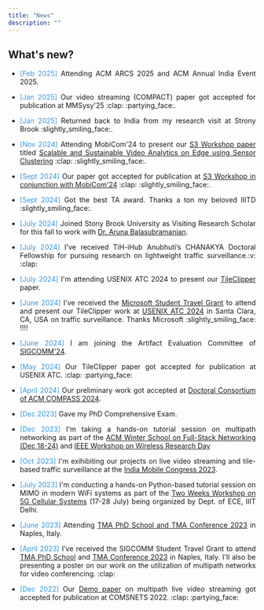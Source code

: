 ```yaml
---
title: "News"
description: ""
---
```


## What's new?
* <p align="justify"><span style="color: #3498DB;">[Feb 2025]</span> Attending ACM ARCS 2025 and ACM Annual India Event 2025</a>.</p>
<p class="" style="margin: 2px;"></p>

* <p align="justify"><span style="color: #3498DB;">[Jan 2025]</span> Our video streaming (COMPACT) paper got accepted for publication at MMSysy'25</a> :clap: :partying_face:.</p>
<p class="" style="margin: 2px;"></p>

* <p align="justify"><span style="color: #3498DB;">[Jan 2025]</span> Returned back to India from my research visit at Strony Brook :slightly_smiling_face:.</p>
<p class="" style="margin: 2px;"></p>

* <p align="justify"><span style="color: #3498DB;">[Nov 2024]</span> Attending MobiCom'24 to present our <a href="https://s32024.smartnets.yale.edu/index.html">S3 Workshop paper</a> titled <a href="https://dl.acm.org/doi/10.1145/3636534.3695902">Scalable and Sustainable Video Analytics on Edge using Sensor Clustering</a> :clap: :slightly_smiling_face:.</p>
<p class="" style="margin: 2px;"></p>

* <p align="justify"><span style="color: #3498DB;">[Sept 2024]</span> Our paper got accepted for publication at <a href="https://s32024.smartnets.yale.edu/index.html ">S3 Workshop in conjunction with MobiCom'24</a> :clap: :slightly_smiling_face:.</p>
<p class="" style="margin: 2px;"></p>

* <p align="justify"><span style="color: #3498DB;">[Sept 2024]</span> Got the best TA award. Thanks a ton my beloved IIITD :slightly_smiling_face:.</p>
<p class="" style="margin: 2px;"></p>

* <p align="justify"><span style="color: #3498DB;">[July 2024]</span> Joined Stony Brook University as Visiting Research Scholar for this fall to work with <a href="https://www3.cs.stonybrook.edu/~arunab/">Dr. Aruna Balasubramanian</a>. </p>
<p class="" style="margin: 2px;"></p>

* <p align="justify"><span style="color: #3498DB;">[July 2024]</span> I've received TiH-iHub Anubhuti’s CHANAKYA Doctoral Fellowship for pursuing research on lightweight traffic surveillance.:v: :clap:</p>
<p class="" style="margin: 2px;"></p>

* <p align="justify"><span style="color: #3498DB;">[July 2024]</span> I'm attending USENIX ATC 2024 to present our <a href="https://www.usenix.org/conference/atc24/presentation/chaudhary">TileClipper</a> paper.</p>
<p class="" style="margin: 2px;"></p>

* <p align="justify"><span style="color: #3498DB;">[June 2024]</span> I've received the <a href="https://www.microsoft.com/en-us/research/academic-program/academic-outreach/">Microsoft Student Travel Grant</a> to attend and present our TileClipper work at <a href="https://www.usenix.org/conference/atc24">USENIX ATC 2024</a> in Santa Clara, CA, USA on traffic surveillance. Thanks Microsoft :slightly_smiling_face: !!!!</p>
<p class="" style="margin: 2px;"></p>

* <p align="justify"><span style="color: #3498DB;">[June 2024]</span> I am joining the Artifact Evaluation Committee of <a href="https://conferences.sigcomm.org/sigcomm/2024/cf-artifacts/">SIGCOMM'24</a>.</p>
<p class="" style="margin: 2px;"></p>

* <p align="justify"><span style="color: #3498DB;">[May 2024]</span> Our TileClipper paper got accepted for publication at USENIX ATC. :clap: :partying_face:</p>
<p class="" style="margin: 2px;"></p>

* <p align="justify"><span style="color: #3498DB;">[April 2024]</span> Our preliminary work got accepted at <a href="https://compass.acm.org/doctoral-and-masters-consortium/">Doctoral Consortium of ACM COMPASS 2024</a>.</p>
<p class="" style="margin: 2px;"></p>

* <p align="justify"><span style="color: #3498DB;">[Dec 2023]</span> Gave my PhD Comprehensive Exam.</p>
<p class="" style="margin: 2px;"></p>

* <p align="justify"><span style="color: #3498DB;">[Dec 2023]</span> I'm taking a hands-on tutorial session on multipath networking as part of the <a href="https://www.iiitd.ac.in/fsn/">ACM Winter School on Full-Stack Networking (Dec 18-24)</a> and <a href="https://iiitd.ac.in/wrd/IEEE">IEEE Workshop on Wireless Research Day</a></p>
<p class="" style="margin: 2px;"></p>

* <p align="justify"><span style="color: #3498DB;">[Oct 2023]</span> 	I'm exihibiting our projects on live video streaming and tile-based traffic surveillance at the <a href="https://www.linkedin.com/posts/iiit-delhi_imc2023-indiamobilecongress-activity-7123886117665259520-Xat3/?utm_source=share&utm_medium=member_desktop">India Mobile Congress 2023</a>.</p>
<p class="" style="margin: 2px;"></p>

* <p align="justify"><span style="color: #3498DB;">[July 2023]</span> 	I'm conducting a hands-on Python-based tutorial session on MIMO in modern WiFi systems as part of the <a href="https://iiitd.ac.in/5gworkshop2023/">Two Weeks Workshop on 5G Cellular Systems</a> (17-28 July) being organized by Dept. of ECE, IIIT Delhi.</p>
<p class="" style="margin: 2px;"></p>

* <p align="justify"><span style="color: #3498DB;">[June 2023]</span> Attending <a href="https://www.linkedin.com/posts/shubhamchdhary_s2n-iiitd-iitindore-activity-7080189346078744576-5aim?utm_source=share&utm_medium=member_desktop">TMA PhD School and TMA Conference 2023</a> in Naples, Italy.</p>
<p class="" style="margin: 2px;"></p>

* <p align="justify"><span style="color: #3498DB;">[April 2023]</span> I've received the SIGCOMM Student Travel Grant to attend <a href="https://tma.ifip.org/2023/phd-school/">TMA PhD School</a> and <a href="https://tma.ifip.org/2023/">TMA Conference 2023</a> in Naples, Italy. I'll also be presenting a poster on our work on the utilization of multipath networks for video conferencing. :clap:</p>
<p class="" style="margin: 2px;"></p>

* <p align="justify"><span style="color: #3498DB;">[Dec 2022]</span> Our  <a href="https://ieeexplore.ieee.org/abstract/document/10041371">Demo paper</a> on multipath live video streaming got accepted for publication at COMSNETS 2022. :clap: :partying_face:</p>
<p class="" style="margin: 2px;"></p>

<!-- <br>  -->
<hr style="height:0.1pt; visibility:hidden;" />